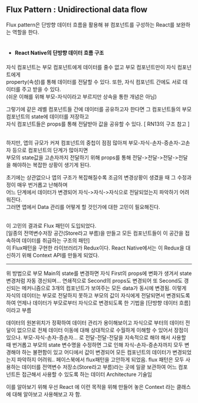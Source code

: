 ## Flux Pattern : Unidirectional data flow

Flux pattern은 단방향 데이터 흐름을 활용해 뷰 컴포넌트를 구성하는 React를 보완하는 역할을 한다.<br/><br/>
* #### React Native의 단방향 데이터 흐름 구조 <br/> 
자식 컴포넌트는 부모 컴포넌트에게 데이터를 줄수 없고 부모 컴포넌트만이 자식 컴포넌트에게<br/>property(속성)를 통해 데이터를 전달할 수 있다. 또한, 자식 컴포넌트 간에도 서로 데이터를 주고 받을 수 있다.<br/>
(쉬운 이해를 위해 부모-자식이라고 부르지만 상속을 통한 개념은 아님)<br/>

그렇기에 같은 레벨 컴포넌트들 간에 데이터를 공유하고자 한다면 그 컴포넌트들의 부모 컴포넌트의 state에 데이터를 저장하고<br/>
자식 컴포넌트들은 props를 통해 전달받아 값을 공유할 수 있다. [ RN13의 구조 참고 ]<br/><br/>

하지만, 앱의 규모가 커져 컴포넌트의 중첩이 점점 많아져 부모-자식-손자-증손자-고손자 등으로 컴포넌트의 단계가 많아지면<br/>
부모의 state값을 고손자까지 전달하기 위해 props를 통해 전달->전달->전달->전달 을 해야하는 복잡한 상황이 생기게 된다.<br/>

초기에는 상관없으나 앱의 구조가 복잡해질수록 조금의 변경상황이 생겼을 때 그 수정과정이 매우 번거롭고 난해하며<br/>어느 단계에서 데이터가 변경되어
자식->자식->자식으로 전달되었는지 파악하기 어려워진다.<br/>그러면 앱에서 Data 관리를 어떻게 할 것인가에 대한 고민이 필요해진다.<br/><br/>

이 고민의 결과로 Flux 패턴이 도입되었다.<br/>
[일종의 전역변수저장 공간(Store라고 부름)을 만들고 모든 컴포넌트들이 이 공간을 접속하여 데이터를 취급하는 구조의 패턴]<br/>
이 Flux패턴을 구현한 라이브러리가 Redux이다. React Native에서는 이 Redux을 대신하기 위해 Context API를 만들게 되었다.


* * *




위 방법으로 부모 Main의 state를 변경하면 자식 First의 props에 변화가 생겨서 state변경처럼 자동 갱신되며... 연쇄적으로 Second의 props도 변경되어 또 Second도 갱신되는 메커니즘으로 3개의 컴포넌트가 보여주는 모든 data가 동시에 변경됨. 이렇게 자식의 데이터는 부모로 전달하지 못하고 부모의 값이 자식에게 전달되면서 변경되도록 하여 언제나 데이터가 부모로부터 자식으로 변경되도록 한 기법을 [단방향 데이터 흐름] 이라고 부름 

데이터의 원본위치가 정확하여 데이터 관리가 용이해보이고 자식으로 부터의 데이터 전달이 없으므로 전체 데이터 이동에 대해 상대적으로 수월하게 이해할 수 있어서 장점이 있으나.
부모-자식-손자-증손자... 로 전달-전달-전달을 지속적으로 해야 해서 사용할 때 번거롭고
부모의 state 변수명을 수정하면 그로 인해 자식-손자-증손자까지 모두 변경해야 하는 불편함이 있고 어디에서 값이 변경되어 모든 컴포넌트의 데이터가 변경되었는지 파악하지 어려워..
페이스북에서 flux패턴을 고안하게 되었음.
flux 패턴은 모두 사용하는 데이터를 전역변수 저장소(Store라고 부름)라는 곳에 일괄 보관하여 어느 컴포넌트든 접근해서 사용할 수 있도록 하는 데이터 Architecture 기술임

이를 알아보기 위해 우선 React 에 이런 목적을 위해 만들어 놓은 Context 라는 클래스에 대해 알아보고 사용해보고 자 함.
